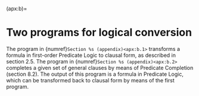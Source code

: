 <!--H2: Chapter/Appendix B-->
(apx:b)=
# Two programs for logical conversion #

The program in {numref}`Section %s (appendix)<apx:b.1>` transforms a formula in first-order Predicate Logic to clausal form, as described in section 2.5. The program in {numref}`Section %s (appendix)<apx:b.2>` completes a given set of general clauses by means of Predicate Completion (section 8.2). The output of this program is a formula in Predicate Logic, which can be transformed back to clausal form by means of the first program.
<!--appendix B.1 appendix B.2-->

